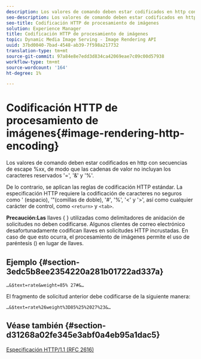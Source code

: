 ```yaml
---
description: Los valores de comando deben estar codificados en http con secuencias de escape %xx, de modo que las cadenas de valor no incluyan los caracteres reservados '=', '&' y '%'.
seo-description: Los valores de comando deben estar codificados en http con secuencias de escape %xx, de modo que las cadenas de valor no incluyan los caracteres reservados '=', '&' y '%'.
seo-title: Codificación HTTP de procesamiento de imágenes
solution: Experience Manager
title: Codificación HTTP de procesamiento de imágenes
topic: Dynamic Media Image Serving - Image Rendering API
uuid: 37bd0040-7bad-4548-ab39-7f598a217732
translation-type: tm+mt
source-git-commit: 97a84e8e7edd3d834ca42069eae7c09c00d57938
workflow-type: tm+mt
source-wordcount: '164'
ht-degree: 1%

---
```



# Codificación HTTP de procesamiento de imágenes{#image-rendering-http-encoding}

Los valores de comando deben estar codificados en http con secuencias de escape %xx, de modo que las cadenas de valor no incluyan los caracteres reservados &#39;=&#39;, &#39;&amp;&#39; y &#39;%&#39;.

De lo contrario, se aplican las reglas de codificación HTTP estándar. La especificación HTTP requiere la codificación de caracteres no seguros como &#39; (espacio), &#39;&quot;(comillas de doble), &#39;#&#39;, &#39;%&#39;, &#39;&lt;&#39; y &#39;>&#39;, así como cualquier carácter de control, como `<return>` y `<tab>`.

**Precaución:Las** llaves { } utilizadas como delimitadores de anidación de solicitudes no deben codificarse. Algunos clientes de correo electrónico desafortunadamente codifican llaves en solicitudes HTTP incrustadas. En caso de que esto ocurra, el procesamiento de imágenes permite el uso de paréntesis () en lugar de llaves.

## Ejemplo {#section-3edc5b8ee2354220a281b01722ad337a}

`…&$text=rate&weight=85% 27#&…`

El fragmento de solicitud anterior debe codificarse de la siguiente manera:

`…&$text=rate%26weight%3D85%25%2027%23&…`

## Véase también {#section-d31268a02fe345e3abf0a4eb95a1dac5}

[Especificación HTTP/1.1 (RFC 2616)](https://www.w3.org/Protocols/rfc2616/rfc2616.html)
